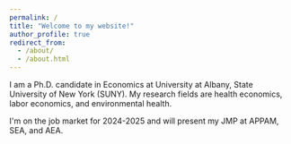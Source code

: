 ```yaml
---
permalink: /
title: "Welcome to my website!"
author_profile: true
redirect_from: 
  - /about/
  - /about.html
---
```


I am a Ph.D. candidate in Economics at University at Albany, State University of New York (SUNY). My research fields are health economics, labor economics, and environmental health.

I'm on the job market for 2024-2025 and will present my JMP at APPAM, SEA, and AEA.
